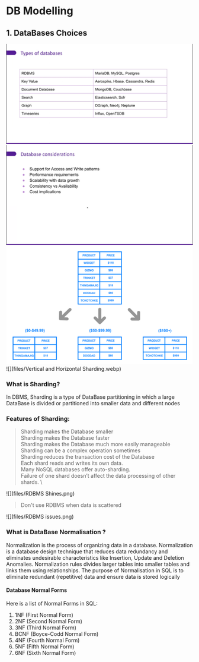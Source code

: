 # DB Modelling 

## 1. DataBases Choices 

![](files/types_of_databases.png)
![](files/database_considerations.png)
![](files/sharding_example.png)
![](files/Vertical and Horizontal Sharding.webp)
### What is Sharding? 
In DBMS, Sharding is a type of DataBase partitioning in which a large DataBase is divided or partitioned into smaller data and different nodes

### Features of Sharding:

 > Sharding makes the Database smaller \
 > Sharding makes the Database faster \
 > Sharding makes the Database much more easily manageable \
 > Sharding can be a complex operation sometimes \
 > Sharding reduces the transaction cost of the Database \
 > Each shard reads and writes its own data. \
 > Many NoSQL databases offer auto-sharding. \
 > Failure of one shard doesn’t affect the data processing of other shards. \

![](files/RDBMS Shines.png)

> Don't use RDBMS when data is scattered 

![](files/RDBMS issues.png)

### What is DataBase Normalisation ?
Normalization is the process of organizing data in a database. Normalization is a database design technique that reduces data redundancy and eliminates undesirable characteristics like Insertion, Update and Deletion Anomalies. Normalization rules divides larger tables into smaller tables and links them using relationships. The purpose of Normalisation in SQL is to eliminate redundant (repetitive) data and ensure data is stored logically

#### Database Normal Forms

Here is a list of Normal Forms in SQL:

1. 1NF (First Normal Form)
2. 2NF (Second Normal Form)
3. 3NF (Third Normal Form)
4. BCNF (Boyce-Codd Normal Form)
5. 4NF (Fourth Normal Form)
6. 5NF (Fifth Normal Form)
7. 6NF (Sixth Normal Form)
